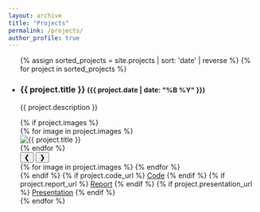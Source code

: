 ```yaml
---
layout: archive
title: "Projects"
permalink: /projects/
author_profile: true
---
```


<ul>
{% assign sorted_projects = site.projects | sort: 'date' | reverse %}
{% for project in sorted_projects %}
<li>
   <h3>{{ project.title }} <small>({{ project.date | date: "%B %Y" }})</small></h3>
   <p>{{ project.description }}</p>
   {% if project.images %}
     <div class="project-images-wrapper"> <!-- Wrapper to contain both the images and navigation -->
       <div class="project-images">
         {% for image in project.images %}
           <div class="project-image-container">
             <img src="{{ image }}" alt="{{ project.title }}" class="project-image">
           </div>
         {% endfor %}
       </div>
       <!-- Navigation Arrows -->
       <div class="carousel-nav">
         <button class="prev">❮</button>
         <button class="next">❯</button>
       </div>
     </div>
     <!-- Scroll Indicators -->
     <div class="scroll-indicators">
       {% for image in project.images %}
         <span class="indicator"></span>
       {% endfor %}
     </div>
   {% endif %}
   {% if project.code_url %}
      <a href="{{ project.code_url }}" class="btn">Code</a>
   {% endif %}
   {% if project.report_url %}
      <a href="{{ project.report_url }}" class="btn">Report</a>
   {% endif %}
   {% if project.presentation_url %}
      <a href="{{ project.presentation_url }}" class="btn">Presentation</a>
   {% endif %}
</li>
{% endfor %}
</ul>
